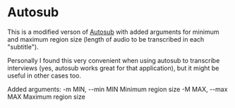 # Autosub

This is a modified verson of [Autosub](https://github.com/agermanidis/autosub) with added arguments for minimum and maximum region size (length of audio to be transcribed in each "subtitle").

Personally I found this very convenient when using autosub to transcribe interviews (yes, autosub works great for that application), but it might be useful in other cases too.

Added arguments:
  -m MIN, --min MIN     Minimum region size
  -M MAX, --max MAX     Maximum region size
